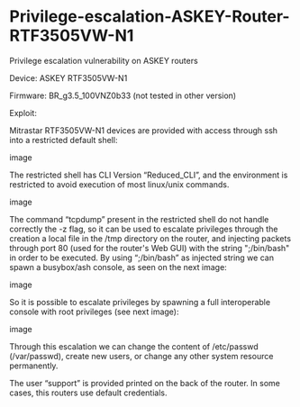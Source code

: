 # Privilege-escalation-ASKEY-Router-RTF3505VW-N1


Privilege escalation vulnerability on ASKEY routers

Device: ASKEY RTF3505VW-N1

Firmware: BR_g3.5_100VNZ0b33 (not tested in other version)

Exploit:

Mitrastar RTF3505VW-N1 devices are provided with access through ssh into a restricted default shell:

image

The restricted shell has CLI Version “Reduced_CLI”, and the environment is restricted to avoid execution of most linux/unix commands.

image

The command “tcpdump” present in the restricted shell do not handle correctly the -z flag, so it can be used to escalate privileges through the creation a local file in the /tmp directory on the router, and injecting packets through port 80 (used for the router's Web GUI) with the string ";/bin/bash" in order to be executed. By using “;/bin/bash” as injected string we can spawn a busybox/ash console, as seen on the next image:

image

So it is possible to escalate privileges by spawning a full interoperable console with root privileges (see next image):

image

Through this escalation we can change the content of /etc/passwd (/var/passwd), create new users, or change any other system resource permanently.

The user “support” is provided printed on the back of the router. In some cases, this routers use default credentials.
